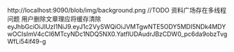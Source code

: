 http://localhost:9090/blob/img/background.png
//TODO 资料广场存在多线程问题 用户删除文章理应将缓存清除
eyJhbGciOiJIUzI1NiJ9.eyJ1c2VySWQiOiJVMTgwNTE5ODY5MDI5NDk4MDYwOCIsImV4cCI6MTcyNDc1NDQ5NX0.YatflUDAudrJBzCDW0_pc6da9obzTvgWfLi54if49-g